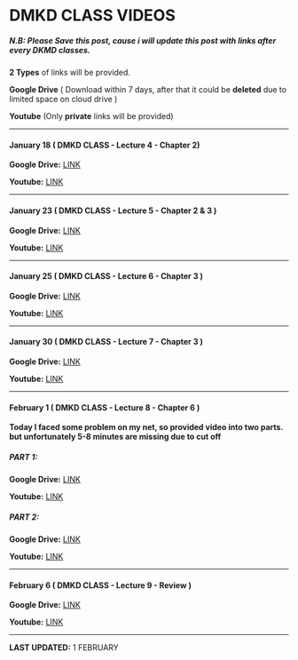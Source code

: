 # DMKD CLASS VIDEOS

##### N.B: Please Save this post, cause i will update this post with links after every DKMD classes.  
 
**2 Types** of links will be provided.

**Google Drive** ( Download within 7 days, after that it could be **deleted** due to limited space on cloud drive )

**Youtube** (Only **private** links will be provided)

----------

#### January 18 ( DMKD CLASS - Lecture 4 - Chapter 2)


**Google Drive:** [LINK](https://drive.google.com/file/d/10y3VrjB6gNaKn_DUgfj2mTRGFo5OjwmJ/view?usp=sharing)

**Youtube:**   [LINK](https://youtu.be/ecfdIZusLaw)

----------

#### January 23 ( DMKD CLASS - Lecture 5 - Chapter 2 & 3 )


**Google Drive:** [LINK](https://drive.google.com/file/d/13XpVDcBGsRc8ofXEhQFmwov_B7-1uNe9/view?usp=sharing)

**Youtube:**   [LINK](https://youtu.be/LM5i_aqZKN0)

----------

#### January 25 ( DMKD CLASS - Lecture 6 - Chapter 3 )


**Google Drive:** [LINK](https://drive.google.com/file/d/1vEVSH02DarE2bZ3M5t6nrILzkJ4VcheA/view?usp=sharing)

**Youtube:**   [LINK](https://youtu.be/FdX885EB2kQ)

----------

#### January 30 ( DMKD CLASS - Lecture 7 - Chapter 3 )


**Google Drive:** [LINK](https://drive.google.com/file/d/1ijbd1K5JZEKcgbvepxsH1IKHoQYDa1aR/view?usp=sharing) 

**Youtube:**   [LINK](https://youtu.be/hOaSnNUR0o8)

----------

#### February 1 ( DMKD CLASS - Lecture 8 - Chapter 6 )

**Today I faced some problem on my net, so provided video into two parts. but unfortunately 5-8 minutes are missing due to cut off**

##### PART 1:
**Google Drive:** [LINK](https://drive.google.com/file/d/1_LEjXclRi8SmAH4MiK0VHaIWJ00qHz4B/view?usp=sharing)

**Youtube:**   [LINK](https://youtu.be/_iOORhtt9N8)

##### PART 2:
**Google Drive:** [LINK](https://drive.google.com/file/d/1pyaPgn16P1j0aEHSMAlJARyUF5FXx8Xs/view?usp=sharing)

**Youtube:**   [LINK](https://youtu.be/WyiusqZx8pM)

----------

#### February 6 ( DMKD CLASS - Lecture 9 - Review )


**Google Drive:** [LINK](https://drive.google.com/file/d/11LaewsBZSajeCgpCATlF9QCbLc4fcBoH/view?usp=sharing) 

**Youtube:**   [LINK](https://youtu.be/70rAyMYIqSo)


-------------------------------------------------------------
**LAST UPDATED:** 1 FEBRUARY 
 
